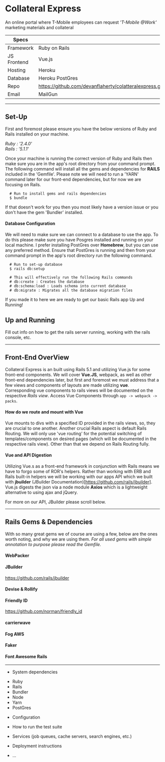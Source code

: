 # Collateral Express
An online portal where T-Mobile employees can request *'T-Mobile @Work'*
marketing materials and collateral


| Specs       |                                                         |
|-------------|---------------------------------------------------------|
| Framework   | Ruby on Rails                                           |
| JS Frontend | Vue.js                                           |
| Hosting     | Heroku                                                  |
| Database    | Heroku PostGres                                         |
| Repo        | https://github.com/devanflaherty/colatteralexpress.git  |
| Email       | MailGun                                                 |

---

## Set-Up
First and foremost please ensure you have the below versions of Ruby and Rails installed on your machine.

*Ruby : '2.4.0'*  
*Rails : '5.1.1'*

Once your machine is running the correct version of Ruby and Rails then make sure you are in the app's root directory from your command prompt. The following command will install all the gems and dependencies for **RAILS** included in the 'Gemfile'. Please note we will need to run a 'YARN' command later for our front-end dependencies, but for now we are focusing on Rails.

```
  # Run to install gems and rails dependencies
  $ bundle
```

If that doesn't work for you then you most likely have a version issue or you don't have the gem 'Bundler' installed.

#### Database Configuration
We will need to make sure we can connect to a database to use the app. To do this please make sure you have Posgres installed and running on your local machine. I prefer installing PostGres over **Homebrew**, but you can use any preferred method. Ensure that PostGres is running and then from your command prompt in the app's root directory run the following command.

```
  # Run to set-up database
  $ rails db:setup

  # This will effectively run the following Rails commands
  # db:create : Creates the database
  # db:schema:load : Loads schema into current database
  # db:migrate : Migrates all the database migration files
```

If you made it to here we are ready to get our basic Rails app Up and Running!

## Up and Running
Fill out info on how to get the rails server running, working with the rails console, etc.

---

## Front-End OverView
Collateral Express is an built using Rails 5.1 and utilizing Vue.js for some front-end components.
We will cover **Vue.JS**, webpack, as well as other front-end dependencies later, but first and foremost we must address that a few views and components of layouts are made utilizing **vue**. Corresponding vue components to rails views will be documented on the respective *Rails view*. Access Vue Components through `app -> webpack -> packs`.

#### How do we route and mount with Vue
Vue mounts to divs with a specified ID provided in the rails views, so, they are crucial to one another. Another crucial Rails aspect is default Rails Routing. We will only use 'vue routing' for the potential  switching of templates/components on desired pages (which will be documented in the respective rails view). Other than that we depend on Rails Routing fully.

#### Vue and API Digestion
Utilizing Vue.s as a front-end framework in conjunction with Rails means we have to forgo some of ROR's helpers. Rather than working with ERB and Rails built-in helpers we will be working with our apps API which we built with **jbuilder** (JBuilder Documentation)[https://github.com/rails/jbuilder]. Vue.js digests the json via a node module **Axios** which is a lightweight alternative to using ajax and jQuery.

For more on our API, JBuilder please scroll below.

---

## Rails Gems & Dependencies
With so many great gems we of course are using a few, below are the ones worth noting, and why we are using them. *For all used gems with simple annotation to purpose please read the Gemfile.*

#### WebPacker

#### JBuilder
https://github.com/rails/jbuilder

#### Devise & Rollify

#### Friendly ID
https://github.com/norman/friendly_id

#### carrierwave

#### Fog AWS

#### Faker

#### Font Awesome Rails

---

* System dependencies
- Ruby
- Rails
- Bundler
- Node
- Yarn
- PostGres

* Configuration

* How to run the test suite

* Services (job queues, cache servers, search engines, etc.)

* Deployment instructions

* ...
